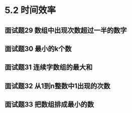 # 5.2 时间效率

## 面试题29 数组中出现次数超过一半的数字

## 面试题30 最小的k个数

## 面试题31 连续字数组的最大和

## 面试题32 从1到n整数中1出现的次数

## 面试题33 把数组排成最小的数
